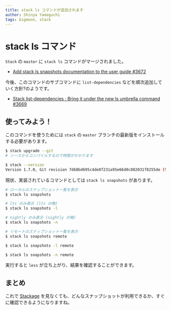 ```yaml
---
title: stack ls コマンドが追加されます
author: Shinya Yamaguchi
tags: bigmoon, stack
---
```


# stack ls コマンド

`Stack` の `master` に `stack ls` コマンドがマージされました。

- [Add stack ls snapshots documentation to the user guide #3672](https://github.com/commercialhaskell/stack/pull/3672)

今後、このコマンドのサブコマンドに `list-dependencies` などを順次追加していく方針?のようです。

- [Stack list-dependencies : Bring it under the new ls umbrella command #3669](https://github.com/commercialhaskell/stack/issues/3669)

<!--more-->

## 使ってみよう！

このコマンドを使うためには `stack` の `master` ブランチの最新版をインストールする必要があります。

```bash
$ stack upgrade --git
# ソースからコンパイルするので時間がかかります

$ stack --version
Version 1.7.0, Git revision 7d68bd695c4de8f231a95e66d0c882031f8255de (5468 commits) x86_64 hpack-0.20.0
```

現状、実装されているコマンドとしては `stack ls snapshots` があります。

```bash
# ローカルのスナップショット一覧を表示
$ stack ls snapshots

# lts のみ表示 (lts の略)
$ stack ls snapshots -l

# nightly のみ表示 (nightly の略)
$ stack ls snapshots -n

# リモートのスナップショット一覧を表示
$ stack ls snapshots remote

$ stack ls snapshots -l remote

$ stack ls snapshots -n remote
```

実行すると `less` が立ち上がり、結果を確認することができます。

## まとめ

これで [Stackage](https://www.stackage.org/) を見なくても、どんなスナップショットが利用できるか、すぐに確認できるようになりますね。